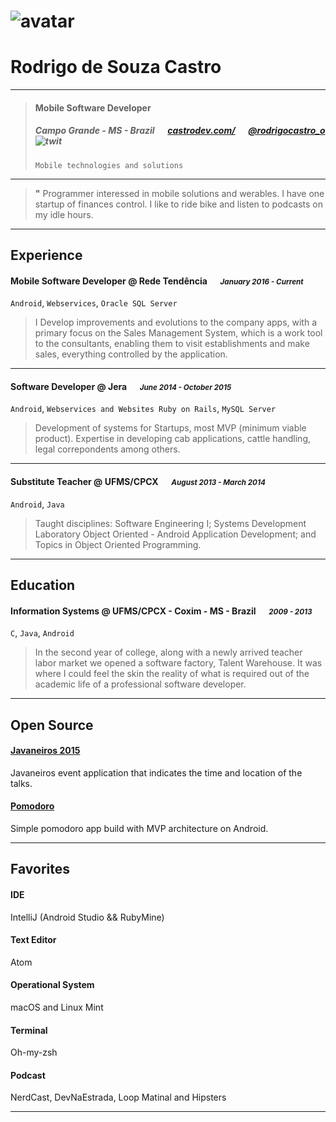 # ![avatar]
# Rodrigo de Souza Castro

---

> #### Mobile Software Developer
> #####  Campo Grande - MS - Brazil &emsp; [castrodev.com/][homepage] &emsp; [@rodrigocastro_o][twitter] ![twit][]
> `Mobile technologies and solutions`

---
> **"** Programmer interessed in mobile solutions and werables. I have one startup of finances control. I like to ride bike and listen to podcasts on my idle hours.


---
## Experience
#### Mobile Software Developer @ Rede Tendência &emsp; <small>*January 2016 - Current*</small>
`Android`, `Webservices`, `Oracle SQL Server`
> I Develop improvements and evolutions to the company apps, with a primary focus on the Sales Management System, which is a work tool to the consultants, enabling them to visit establishments and make sales, everything controlled by the application.

---
#### Software Developer @ Jera &emsp; <small>*June 2014 - October 2015*</small>
`Android`, `Webservices and Websites Ruby on Rails`, `MySQL Server`
> Development of systems for Startups, most MVP (minimum viable product). Expertise in developing cab applications, cattle handling, legal correpondents among others.

---
#### Substitute Teacher @ UFMS/CPCX &emsp; <small>*August 2013 - March 2014*</small>
`Android`, `Java`
> Taught disciplines: Software Engineering I; Systems Development Laboratory Object Oriented - Android Application Development; and Topics in Object Oriented Programming.

---
## Education
#### Information Systems @ UFMS/CPCX - Coxim - MS - Brazil &emsp; <small>*2009 - 2013*</small>
`C`, `Java`, `Android`
> In the second year of college, along with a newly arrived teacher labor market we opened a software factory, Talent Warehouse. It was where I could feel the skin the reality of what is required out of the academic life of a professional software developer.

---
## Open Source
#### [Javaneiros 2015](https://github.com/castrors/Javaneiros2015)
Javaneiros event application that indicates the time and location of the talks.

#### [Pomodoro](https://github.com/castrors/pomodoro)
Simple pomodoro app build with MVP architecture on Android.

---
## Favorites
#### IDE
IntelliJ (Android Studio && RubyMine)
#### Text Editor
Atom
#### Operational System
macOS and Linux Mint
#### Terminal
Oh-my-zsh
#### Podcast
NerdCast, DevNaEstrada, Loop Matinal and Hipsters

---
[avatar]: http://0.gravatar.com/avatar/8dd7b07e3405e5d5de84058dddf8f5f8?s=240
[homepage]: http://castrodev.com/
[twitter]: https://twitter.com/rodrigocastro_o
[twit]: http://cdn-careers.sstatic.net/careers/Img/icon-twitter.png?v=b1bd58ad2034
